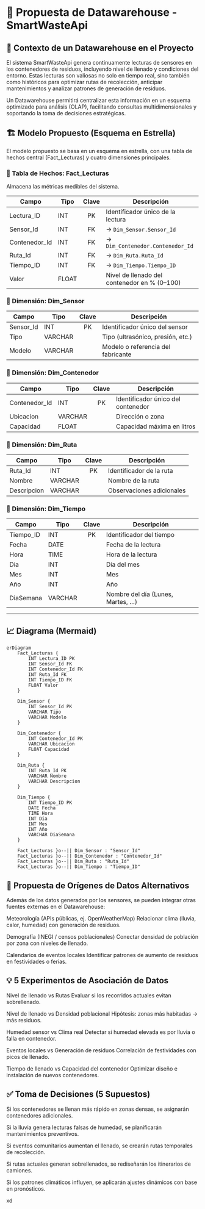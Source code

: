 # 🧱 Propuesta de Datawarehouse - SmartWasteApi

## 📌 Contexto de un Datawarehouse en el Proyecto

El sistema SmartWasteApi genera continuamente lecturas de sensores en los contenedores de residuos, incluyendo nivel de llenado y condiciones del entorno. Estas lecturas son valiosas no solo en tiempo real, sino también como históricos para optimizar rutas de recolección, anticipar mantenimientos y analizar patrones de generación de residuos.

Un Datawarehouse permitirá centralizar esta información en un esquema optimizado para análisis (OLAP), facilitando consultas multidimensionales y soportando la toma de decisiones estratégicas.

## 🏗️ Modelo Propuesto (Esquema en Estrella)

El modelo propuesto se basa en un esquema en estrella, con una tabla de hechos central (Fact_Lecturas) y cuatro dimensiones principales.

### 🔹 Tabla de Hechos: Fact_Lecturas

Almacena las métricas medibles del sistema.

| Campo         | Tipo  | Clave | Descripción                                                     |
|---------------|-------|:-----:|-----------------------------------------------------------------|
| Lectura_ID    | INT   |  PK   | Identificador único de la lectura                               |
| Sensor_Id     | INT   |  FK   | → `Dim_Sensor.Sensor_Id`                                        |
| Contenedor_Id | INT   |  FK   | → `Dim_Contenedor.Contenedor_Id`                                |
| Ruta_Id       | INT   |  FK   | → `Dim_Ruta.Ruta_Id`                                            |
| Tiempo_ID     | INT   |  FK   | → `Dim_Tiempo.Tiempo_ID`                                        |
| Valor         | FLOAT |       | Nivel de llenado del contenedor en % (0–100)                    |

### 🔹 Dimensión: Dim_Sensor

| Campo     | Tipo    | Clave | Descripción                              |
|-----------|---------|:-----:|------------------------------------------|
| Sensor_Id | INT     |  PK   | Identificador único del sensor           |
| Tipo      | VARCHAR |       | Tipo (ultrasónico, presión, etc.)        |
| Modelo    | VARCHAR |       | Modelo o referencia del fabricante       |

### 🔹 Dimensión: Dim_Contenedor

| Campo         | Tipo    | Clave | Descripción                       |
|---------------|---------|:-----:|-----------------------------------|
| Contenedor_Id | INT     |  PK   | Identificador único del contenedor|
| Ubicacion     | VARCHAR |       | Dirección o zona                   |
| Capacidad     | FLOAT   |       | Capacidad máxima en litros         |

### 🔹 Dimensión: Dim_Ruta

| Campo    | Tipo    | Clave | Descripción                |
|----------|---------|:-----:|----------------------------|
| Ruta_Id  | INT     |  PK   | Identificador de la ruta   |
| Nombre   | VARCHAR |       | Nombre de la ruta          |
| Descripcion | VARCHAR |    | Observaciones adicionales  |

### 🔹 Dimensión: Dim_Tiempo

| Campo      | Tipo    | Clave | Descripción                         |
|------------|---------|:-----:|-------------------------------------|
| Tiempo_ID  | INT     |  PK   | Identificador del tiempo            |
| Fecha      | DATE    |       | Fecha de la lectura                 |
| Hora       | TIME    |       | Hora de la lectura                  |
| Dia        | INT     |       | Día del mes                         |
| Mes        | INT     |       | Mes                                 |
| Año        | INT     |       | Año                                 |
| DiaSemana  | VARCHAR |       | Nombre del día (Lunes, Martes, …)   |

---

## 📈 Diagrama (Mermaid)

```mermaid
erDiagram
    Fact_Lecturas {
        INT Lectura_ID PK
        INT Sensor_Id FK
        INT Contenedor_Id FK
        INT Ruta_Id FK
        INT Tiempo_ID FK
        FLOAT Valor
    }

    Dim_Sensor {
        INT Sensor_Id PK
        VARCHAR Tipo
        VARCHAR Modelo
    }

    Dim_Contenedor {
        INT Contenedor_Id PK
        VARCHAR Ubicacion
        FLOAT Capacidad
    }

    Dim_Ruta {
        INT Ruta_Id PK
        VARCHAR Nombre
        VARCHAR Descripcion
    }

    Dim_Tiempo {
        INT Tiempo_ID PK
        DATE Fecha
        TIME Hora
        INT Dia
        INT Mes
        INT Año
        VARCHAR DiaSemana
    }

    Fact_Lecturas }o--|| Dim_Sensor : "Sensor_Id"
    Fact_Lecturas }o--|| Dim_Contenedor : "Contenedor_Id"
    Fact_Lecturas }o--|| Dim_Ruta : "Ruta_Id"
    Fact_Lecturas }o--|| Dim_Tiempo : "Tiempo_ID"
```

## 🎯 Propuesta de Orígenes de Datos Alternativos

Además de los datos generados por los sensores, se pueden integrar otras fuentes externas en el Datawarehouse:

Meteorología (APIs públicas, ej. OpenWeatherMap)
Relacionar clima (lluvia, calor, humedad) con generación de residuos.

Demografía (INEGI / censos poblacionales)
Conectar densidad de población por zona con niveles de llenado.

Calendarios de eventos locales
Identificar patrones de aumento de residuos en festividades o ferias.

## 💡 5 Experimentos de Asociación de Datos
Nivel de llenado vs Rutas
Evaluar si los recorridos actuales evitan sobrellenado.

Nivel de llenado vs Densidad poblacional
Hipótesis: zonas más habitadas → más residuos.

Humedad sensor vs Clima real
Detectar si humedad elevada es por lluvia o falla en contenedor.

Eventos locales vs Generación de residuos
Correlación de festividades con picos de llenado.

Tiempo de llenado vs Capacidad del contenedor
Optimizar diseño e instalación de nuevos contenedores.

## ✅ Toma de Decisiones (5 Supuestos)
Si los contenedores se llenan más rápido en zonas densas, se asignarán contenedores adicionales.

Si la lluvia genera lecturas falsas de humedad, se planificarán mantenimientos preventivos.

Si eventos comunitarios aumentan el llenado, se crearán rutas temporales de recolección.

Si rutas actuales generan sobrellenados, se rediseñarán los itinerarios de camiones.

Si los patrones climáticos influyen, se aplicarán ajustes dinámicos con base en pronósticos.

xd